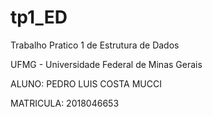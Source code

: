 # tp1_ED

Trabalho Pratico 1 de Estrutura de Dados

UFMG - Universidade Federal de Minas Gerais

ALUNO: PEDRO LUIS COSTA MUCCI

MATRICULA: 2018046653
